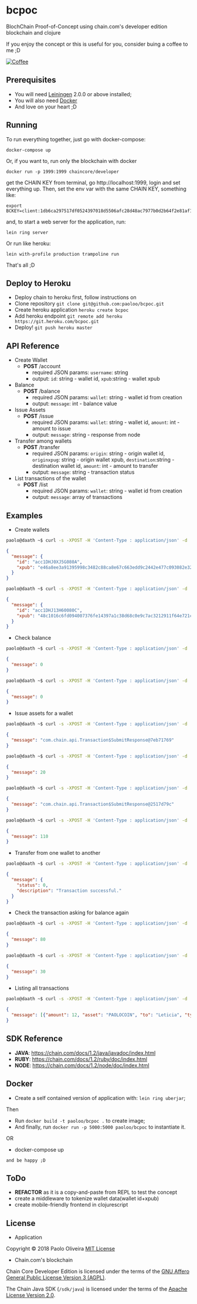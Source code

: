 # bcpoc

BlochChain Proof-of-Concept using chain.com's developer edition blockchain and clojure


If you enjoy the concept or this is useful for you, consider buing a coffee to me ;D

[![Coffee](https://www.buymeacoffee.com/assets/img/custom_images/orange_img.png)](https://buymeacoff.ee/paoloo)

## Prerequisites

- You will need [Leiningen][] 2.0.0 or above installed;
- You will also need [Docker][]
- And love on your heart ;D

[leiningen]: https://github.com/technomancy/leiningen
[docker]: https://www.docker.com

## Running
To run everything together, just go with docker-compose:

	docker-compose up

Or, if you want to, run only the blockchain with docker

    docker run -p 1999:1999 chaincore/developer

get the CHAIN KEY from terminal, go http://localhost:1999, login and set everything up. Then, set the env var with the same CHAIN KEY, something like:

    export BCKEY=client:1db6ca297517df0524397018d5506afc28d48ac7977b0d2b64f2e81af1a48811

and, to start a web server for the application, run:

    lein ring server

Or run like heroku:

	lein with-profile production trampoline run

That's all ;D

## Deploy to Heroku
- Deploy chain to heroku first, follow instructions on
- Clone repository `git clone git@github.com:paoloo/bcpoc.git`
- Create heroku application `heroku create bcpoc`
- Add heroku endpoint `git remote add heroku https://git.heroku.com/bcpoc.git`
- Deploy! `git push heroku master`

## API Reference

- Create Wallet
  - **POST** /account
    - required JSON params: `username`: string
    - output: `id`: string - wallet id, `xpub`:string - wallet xpub
- Balance
  - **POST** /balance
    - required JSON params: `wallet`: string - wallet id from creation
    - output: `message`: int - balance value
- Issue Assets
  - **POST** /issue
    - required JSON params: `wallet`: string - wallet id, `amount`: int - amount to issue
    - output: `message`: string - response from node
- Transfer among wallets
  - **POST** /transfer
    - required JSON params: `origin`: string - origin wallet id, `originxpug`: string - origin wallet xpub, `destination`:string - destination wallet id, `amount`: int - amount to transfer
    - output: `message`: string - transaction status
- List transactions of the wallet
  - **POST** /list
    - required JSON params: `wallet`: string - wallet id from creation
    - output: `message`: array of transactions


## Examples
- Create wallets
```bash
paolo@daath ~$ curl -s -XPOST -H 'Content-Type : application/json' -d '{"username":"paolo"}' http://localhost:5000/account | jq '.'
```
```json
{
  "message": {
    "id": "acc1DHJ0XJ5G080A",
    "xpub": "e46a8ee3a91395998c3482c88ca8e67c663edd9c2442e477c093082e3248848fef1fdd5253003a51e8d323bf4e9bb559ee4f3eae1553b88c25067da49676846a"
  }
}
```
```bash
paolo@daath ~$ curl -s -XPOST -H 'Content-Type : application/json' -d '{"username":"sergio"}' http://localhost:5000/account | jq '.'
```
```json
{
  "message": {
    "id": "acc1DHJ13H60080C",
    "xpub": "48c1016c6fd094007376fe14397a1c38d68c0e9c7ac3212911f64e721c669baf787f41a41362c4f2fa464e29fb4d5b36aac0f131e6102d240a4127323649a7b5"
  }
}
```
- Check balance
```bash
paolo@daath ~$ curl -s -XPOST -H 'Content-Type : application/json' -d '{"wallet":"acc1DHJ0XJ5G080A"}' http://localhost:5000/balance | jq '.'
```
```json
{
  "message": 0
}
```
```bash
paolo@daath ~$ curl -s -XPOST -H 'Content-Type : application/json' -d '{"wallet":"acc1DHJ13H60080C"}' http://localhost:5000/balance | jq '.'
```
```json
{
  "message": 0
}
```
- Issue assets for a wallet
```bash
paolo@daath ~$ curl -s -XPOST -H 'Content-Type : application/json' -d '{"wallet":"acc1DHJ0XJ5G080A", "amount":20}' http://localhost:5000/issue | jq '.'
```
```json
{
  "message": "com.chain.api.Transaction$SubmitResponse@7eb71769"
}
```
```bash
paolo@daath ~$ curl -s -XPOST -H 'Content-Type : application/json' -d '{"wallet":"acc1DHJ0XJ5G080A"}' http://localhost:5000/balance | jq '.'
```
```json
{
  "message": 20
}
```
```bash
paolo@daath ~$ curl -s -XPOST -H 'Content-Type : application/json' -d '{"wallet":"acc1DHJ0XJ5G080A", "amount":90}' http://localhost:5000/issue | jq '.'
```
```json
{
  "message": "com.chain.api.Transaction$SubmitResponse@2517d79c"
}
```
```bash
paolo@daath ~$ curl -s -XPOST -H 'Content-Type : application/json' -d '{"wallet":"acc1DHJ0XJ5G080A"}' http://localhost:5000/balance | jq '.'
```
```json
{
  "message": 110
}
```
- Transfer from one wallet to another
```bash
paolo@daath ~$ curl -s -XPOST -H 'Content-Type : application/json' -d '{"origin":"acc1DHJ0XJ5G080A", "originxpub":"e46a8ee3a91395998c3482c88ca8e67c663edd9c2442e477c093082e3248848fef1fdd5253003a51e8d323bf4e9bb559ee4f3eae1553b88c25067da49676846a", "destination":"acc1DHJ13H60080C", "amount":"30"}' http://localhost:5000/transfer | jq '.'
```
```json
{
  "message": {
    "status": 0,
    "description": "Transaction successful."
  }
}
```
- Check the transaction asking for balance again
```bash
paolo@daath ~$ curl -s -XPOST -H 'Content-Type : application/json' -d '{"wallet":"acc1DHJ0XJ5G080A"}' http://localhost:5000/balance | jq '.'
```
```json
{
  "message": 80
}
```
```bash
paolo@daath ~$ curl -s -XPOST -H 'Content-Type : application/json' -d '{"wallet":"acc1DHJ13H60080C"}' http://localhost:5000/balance | jq '.'
```
```json
{
  "message": 30
}
```
- Listing all transactions
```bash
paolo@daath ~$ curl -s -XPOST -H 'Content-Type : application/json' -d '{"wallet":"acc1DHJ0XJ5G080A"}' http://localhost:5000/list | jq '.'
```
```json
{
  "message": [{"amount": 12, "asset": "PAOLOCOIN", "to": "Leticia", "type":"debit"}, {"amount": 50, "asset": "PAOLOCOIN", "to": "Sergio", "type":"debit"}]
}
```

## SDK Reference
- **JAVA**: https://chain.com/docs/1.2/java/javadoc/index.html
- **RUBY**: https://chain.com/docs/1.2/ruby/doc/index.html
- **NODE**: https://chain.com/docs/1.2/node/doc/index.html

## Docker
- Create a self contained version of application with: `lein ring uberjar`;

Then

- Run `docker build -t paoloo/bcpoc .` to create image;
- And finally, run `docker run -p 5000:5000 paoloo/bcpoc` to instantiate it.

OR

- docker-compose up

`and be happy ;D`

## ToDo
- **REFACTOR** as it is a copy-and-paste from REPL to test the concept
- create a middleware to tokenize wallet data(wallet id+xpub)
- create mobile-friendly frontend in clojurescript

## License
- Application

Copyright © 2018 Paolo Oliveira [MIT License](LICENSE)

- Chain.com's blockchain

Chain Core Developer Edition is licensed under the terms of the [GNU Affero General Public License Version 3 (AGPL)](https://github.com/chain/chain/blob/main/LICENSE).

The Chain Java SDK (`/sdk/java`) is licensed under the terms of the [Apache License Version 2.0](https://github.com/chain/chain/blob/main/sdk/java/LICENSE).
